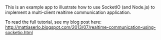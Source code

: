 This is an example app to illustrate how to use SocketIO (and Node.js) to implement
a multi-client realtime communication application.

To read the full tutorial, see my blog post here:
http://mattiaserlo.blogspot.com/2013/07/realtime-communication-using-socketio.html
